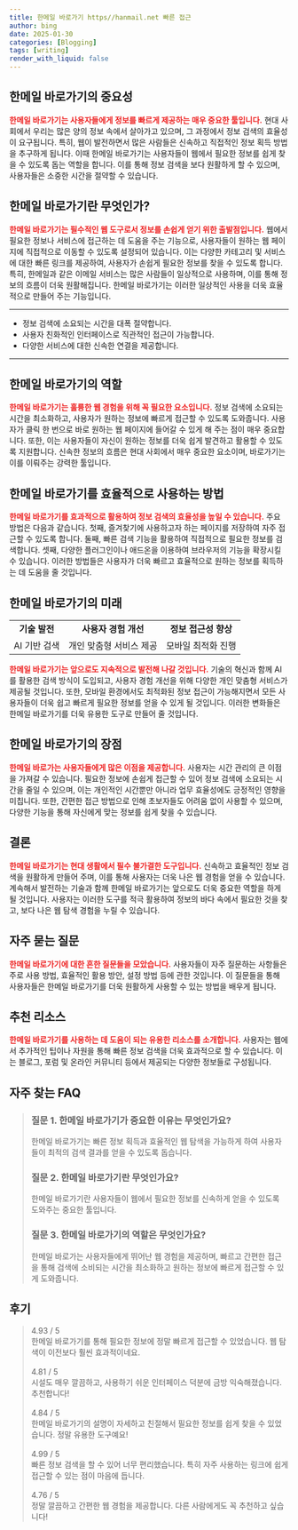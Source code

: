```yaml
---
title: 한메일 바로가기 https//hanmail.net 빠른 접근
author: bing
date: 2025-01-30
categories: [Blogging]
tags: [writing]
render_with_liquid: false
---
```



<h2 id='한메일_바로가기의_중요성'>한메일 바로가기의 중요성</h2>

<p><b><span style="color: #ee2323;">한메일 바로가기는 사용자들에게 정보를 빠르게 제공하는 매우 중요한 툴입니다.</span></b> 현대 사회에서 우리는 많은 양의 정보 속에서 살아가고 있으며, 그 과정에서 정보 검색의 효율성이 요구됩니다. 특히, 웹이 발전하면서 많은 사람들은 신속하고 직접적인 정보 획득 방법을 추구하게 됩니다. 이때 한메일 바로가기는 사용자들이 웹에서 필요한 정보를 쉽게 찾을 수 있도록 돕는 역할을 합니다. 이를 통해 정보 검색을 보다 원활하게 할 수 있으며, 사용자들은 소중한 시간을 절약할 수 있습니다.</p>

<h2 id='한메일_바로가기란_무엇인가'>한메일 바로가기란 무엇인가?</h2>

<p><b><span style="color: #ee2323;">한메일 바로가기는 필수적인 웹 도구로서 정보를 손쉽게 얻기 위한 출발점입니다.</span></b> 웹에서 필요한 정보나 서비스에 접근하는 데 도움을 주는 기능으로, 사용자들이 원하는 웹 페이지에 직접적으로 이동할 수 있도록 설정되어 있습니다. 이는 다양한 카테고리 및 서비스에 대한 빠른 링크를 제공하여, 사용자가 손쉽게 필요한 정보를 찾을 수 있도록 합니다. 특히, 한메일과 같은 이메일 서비스는 많은 사람들이 일상적으로 사용하며, 이를 통해 정보의 흐름이 더욱 원활해집니다. 한메일 바로가기는 이러한 일상적인 사용을 더욱 효율적으로 만들어 주는 기능입니다.</p>

<hr />

<ul>
    <li>정보 검색에 소요되는 시간을 대폭 절약합니다.</li>
    <li>사용자 친화적인 인터페이스로 직관적인 접근이 가능합니다.</li>
    <li>다양한 서비스에 대한 신속한 연결을 제공합니다.</li>
</ul>

<hr />

<h2 id='한메일_바로가기의_역할'>한메일 바로가기의 역할</h2>

<p><b><span style="color: #ee2323;">한메일 바로가기는 훌륭한 웹 경험을 위해 꼭 필요한 요소입니다.</span></b> 정보 검색에 소요되는 시간을 최소화하고, 사용자가 원하는 정보에 빠르게 접근할 수 있도록 도와줍니다. 사용자가 클릭 한 번으로 바로 원하는 웹 페이지에 들어갈 수 있게 해 주는 점이 매우 중요합니다. 또한, 이는 사용자들이 자신이 원하는 정보를 더욱 쉽게 발견하고 활용할 수 있도록 지원합니다. 신속한 정보의 흐름은 현대 사회에서 매우 중요한 요소이며, 바로가기는 이를 이뤄주는 강력한 툴입니다.</p>

<h2 id='한메일_바로가기를_효율적으로_사용하는_방법'>한메일 바로가기를 효율적으로 사용하는 방법</h2>

<p><b><span style="color: #ee2323;">한메일 바로가기를 효과적으로 활용하여 정보 검색의 효율성을 높일 수 있습니다.</span></b> 
주요 방법은 다음과 같습니다. 첫째, 즐겨찾기에 사용하고자 하는 페이지를 저장하여 자주 접근할 수 있도록 합니다. 둘째, 빠른 검색 기능을 활용하여 직접적으로 필요한 정보를 검색합니다. 셋째, 다양한 플러그인이나 애드온을 이용하여 브라우저의 기능을 확장시킬 수 있습니다. 이러한 방법들은 사용자가 더욱 빠르고 효율적으로 원하는 정보를 획득하는 데 도움을 줄 것입니다.</p>

<h2 id='한메일_바로가기의_미래'>한메일 바로가기의 미래</h2>

<table>
    <tr>
        <td style="text-align: center; height: 17px;"><b>기술 발전</b></td>
        <td style="text-align: center; height: 17px;"><b>사용자 경험 개선</b></td>
        <td style="text-align: center; height: 17px;"><b>정보 접근성 향상</b></td>
    </tr>
    <tr>
        <td style="text-align: center; height: 17px;">AI 기반 검색</td>
        <td style="text-align: center; height: 17px;">개인 맞춤형 서비스 제공</td>
        <td style="text-align: center; height: 17px;">모바일 최적화 진행</td>
    </tr>
</table>

<p><b><span style="color: #ee2323;">한메일 바로가기는 앞으로도 지속적으로 발전해 나갈 것입니다.</span></b> 기술의 혁신과 함께 AI를 활용한 검색 방식이 도입되고, 사용자 경험 개선을 위해 다양한 개인 맞춤형 서비스가 제공될 것입니다. 또한, 모바일 환경에서도 최적화된 정보 접근이 가능해지면서 모든 사용자들이 더욱 쉽고 빠르게 필요한 정보를 얻을 수 있게 될 것입니다. 이러한 변화들은 한메일 바로가기를 더욱 유용한 도구로 만들어 줄 것입니다.</p>

<h2 id='한메일_바로가기의_장점'>한메일 바로가기의 장점</h2>

<p><b><span style="color: #ee2323;">한메일 바로가는 사용자들에게 많은 이점을 제공합니다.</span></b> 사용자는 시간 관리의 큰 이점을 가져갈 수 있습니다. 필요한 정보에 손쉽게 접근할 수 있어 정보 검색에 소요되는 시간을 줄일 수 있으며, 이는 개인적인 시간뿐만 아니라 업무 효율성에도 긍정적인 영향을 미칩니다. 또한, 간편한 접근 방법으로 인해 초보자들도 어려움 없이 사용할 수 있으며, 다양한 기능을 통해 자신에게 맞는 정보를 쉽게 찾을 수 있습니다.</p>

<h2 id='결론'>결론</h2>

<p><b><span style="color: #ee2323;">한메일 바로가기는 현대 생활에서 필수 불가결한 도구입니다.</span></b> 신속하고 효율적인 정보 검색을 원활하게 만들어 주며, 이를 통해 사용자는 더욱 나은 웹 경험을 얻을 수 있습니다. 계속해서 발전하는 기술과 함께 한메일 바로가기는 앞으로도 더욱 중요한 역할을 하게 될 것입니다. 사용자는 이러한 도구를 적극 활용하여 정보의 바다 속에서 필요한 것을 찾고, 보다 나은 웹 탐색 경험을 누릴 수 있습니다.</p>

<h2 id='자주_묻는_질문'>자주 묻는 질문</h2>

<p><b><span style="color: #ee2323;">한메일 바로가기에 대한 흔한 질문들을 모았습니다.</span></b> 사용자들이 자주 질문하는 사항들은 주로 사용 방법, 효율적인 활용 방안, 설정 방법 등에 관한 것입니다. 이 질문들을 통해 사용자들은 한메일 바로가기를 더욱 원활하게 사용할 수 있는 방법을 배우게 됩니다.</p>

<h2 id='추천_리소스'>추천 리소스</h2>

<p><b><span style="color: #ee2323;">한메일 바로가기를 사용하는 데 도움이 되는 유용한 리소스를 소개합니다.</span></b> 사용자는 웹에서 추가적인 팁이나 자원을 통해 빠른 정보 검색을 더욱 효과적으로 할 수 있습니다. 이는 블로그, 포럼 및 온라인 커뮤니티 등에서 제공되는 다양한 정보들로 구성됩니다.</p>


<h2 id='자주_찾는_FAQ'>자주 찾는 FAQ</h2>
<div itemscope="" itemtype="https://schema.org/FAQPage"> 
<blockquote> 
<div itemscope="" itemprop="mainEntity" itemtype="https://schema.org/Question"> 
<h3 itemprop="name">질문 1. 한메일 바로가기가 중요한 이유는 무엇인가요?</h3> 
<div itemscope="" itemprop="acceptedAnswer" itemtype="https://schema.org/Answer"> 
<span itemprop="text"> 
<p>한메일 바로가기는 빠른 정보 획득과 효율적인 웹 탐색을 가능하게 하여 사용자들이 최적의 검색 결과를 얻을 수 있도록 돕습니다.</p> 
</span> 
</div> 
</div> 

<div itemscope="" itemprop="mainEntity" itemtype="https://schema.org/Question"> 
<h3 itemprop="name">질문 2. 한메일 바로가기란 무엇인가요?</h3> 
<div itemscope="" itemprop="acceptedAnswer" itemtype="https://schema.org/Answer"> 
<span itemprop="text"> 
<p>한메일 바로가기란 사용자들이 웹에서 필요한 정보를 신속하게 얻을 수 있도록 도와주는 중요한 툴입니다.</p> 
</span> 
</div> 
</div> 

<div itemscope="" itemprop="mainEntity" itemtype="https://schema.org/Question"> 
<h3 itemprop="name">질문 3. 한메일 바로가기의 역할은 무엇인가요?</h3> 
<div itemscope="" itemprop="acceptedAnswer" itemtype="https://schema.org/Answer"> 
<span itemprop="text"> 
<p>한메일 바로가는 사용자들에게 뛰어난 웹 경험을 제공하며, 빠르고 간편한 접근을 통해 검색에 소비되는 시간을 최소화하고 원하는 정보에 빠르게 접근할 수 있게 도와줍니다.</p> 
</span> 
</div> 
</div> 
</blockquote> 
</div>
<h2 id='후기'>후기</h2>
<div itemscope itemtype="https://schema.org/Product">
  <blockquote>
  <div itemprop="review" itemscope itemtype="https://schema.org/Review">
      <div itemprop="reviewRating" itemscope itemtype="https://schema.org/Rating"> <span itemprop="ratingValue">4.93</span> / <span itemprop="bestRating">5</span> </div>
      <span itemprop="reviewBody">한메일 바로가기를 통해 필요한 정보에 정말 빠르게 접근할 수 있었습니다. 웹 탐색이 이전보다 훨씬 효과적이네요.</span>
  </div>
  <br>
  <div itemprop="review" itemscope itemtype="https://schema.org/Review">
      <div itemprop="reviewRating" itemscope itemtype="https://schema.org/Rating"> <span itemprop="ratingValue">4.81</span> / <span itemprop="bestRating">5</span> </div>
      <span itemprop="reviewBody">시설도 매우 깔끔하고, 사용하기 쉬운 인터페이스 덕분에 금방 익숙해졌습니다. 추천합니다!</span>
  </div>
  <br>
  <div itemprop="review" itemscope itemtype="https://schema.org/Review">
      <div itemprop="reviewRating" itemscope itemtype="https://schema.org/Rating"> <span itemprop="ratingValue">4.84</span> / <span itemprop="bestRating">5</span> </div>
      <span itemprop="reviewBody">한메일 바로가기의 설명이 자세하고 친절해서 필요한 정보를 쉽게 찾을 수 있었습니다. 정말 유용한 도구예요!</span>
  </div>
  <br>
  <div itemprop="review" itemscope itemtype="https://schema.org/Review">
      <div itemprop="reviewRating" itemscope itemtype="https://schema.org/Rating"> <span itemprop="ratingValue">4.99</span> / <span itemprop="bestRating">5</span> </div>
      <span itemprop="reviewBody">빠른 정보 검색을 할 수 있어 너무 편리했습니다. 특히 자주 사용하는 링크에 쉽게 접근할 수 있는 점이 마음에 듭니다.</span>
  </div>
  <br>
  <div itemprop="review" itemscope itemtype="https://schema.org/Review">
      <div itemprop="reviewRating" itemscope itemtype="https://schema.org/Rating"> <span itemprop="ratingValue">4.76</span> / <span itemprop="bestRating">5</span> </div>
      <span itemprop="reviewBody">정말 깔끔하고 간편한 웹 경험을 제공합니다. 다른 사람에게도 꼭 추천하고 싶습니다!</span>
  </div>
  </blockquote>
</div>
